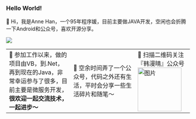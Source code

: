 ### Hello World! 

👋 Hi，我是Anne Han，一个95年程序媛，目前主要做JAVA开发，空闲也会折腾一下Android和公众号，喜欢开源分享。

![](https://github-readme-stats.vercel.app/api?username=AnneHan&theme=dark)

<table width="960px" height="200px">
  <tr>
    <td width="35%">
      📮 参加工作以来，做的项目由VB，到.Net，再到现在的Java，非常幸运参与了很多，目前主要是微服务开发，<b>很欢迎一起交流技术，一起进步～</b></td>
    <td width="35%">🌱 空余时间弄了一个公众号，代码之外还有生活，平时会分享一些生活碎片和随笔～</b></td>
    <td>🌱 扫描二维码关注『韩漫晴』公众号<br><img src="https://images.cnblogs.com/cnblogs_com/AnneHan/1327466/o_8.jpg" height="120" width="120" alt="图片"/></td>
  </tr>
</table>






